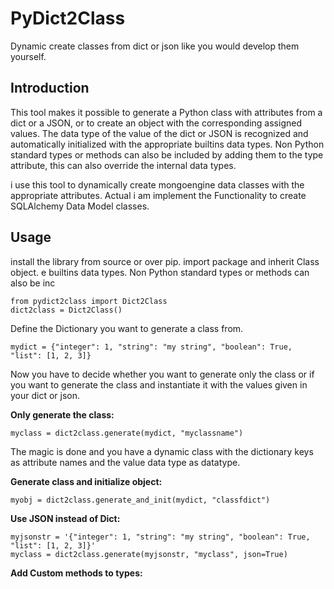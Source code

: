 # PyDict2Class
 Dynamic create classes from dict or json like you would develop them yourself.

## Introduction
This tool makes it possible to generate a Python class with attributes from a dict or a JSON, or to create an object with the corresponding assigned values.
The data type of the value of the dict or JSON is recognized and automatically initialized with the appropriate builtins data types.
Non Python standard types or methods can also be included by adding them to the type attribute, this can also override the internal data types.

i use this tool to dynamically create mongoengine data classes with the appropriate attributes.
Actual i am implement the Functionality to create SQLAlchemy Data Model classes.
## Usage
install the library from source or over pip.
import package and inherit Class object. 
e builtins data types. Non Python standard types or methods can also be inc
```python:
from pydict2class import Dict2Class
dict2class = Dict2Class()
```

Define the Dictionary you want to generate a class from.
```python:
mydict = {"integer": 1, "string": "my string", "boolean": True, "list": [1, 2, 3]}
```
Now you have to decide whether you want to generate only the class or if you want to generate the class and instantiate it with the values given in your dict or json.

**Only generate the class:**
```python:
myclass = dict2class.generate(mydict, "myclassname")
```
The magic is done and you have a dynamic class with the dictionary keys as attribute names and the value data type as datatype.


**Generate class and initialize object:**
```
myobj = dict2class.generate_and_init(mydict, "classfdict")
```

**Use JSON instead of Dict:**
```python:
myjsonstr = '{"integer": 1, "string": "my string", "boolean": True, "list": [1, 2, 3]}'
myclass = dict2class.generate(myjsonstr, "myclass", json=True)
```

**Add Custom methods to types:**
